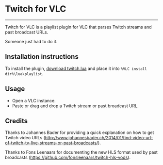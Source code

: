 # Twitch for VLC #
* * *

Twitch for VLC is a playlist plugin for VLC that parses Twitch streams and past broadcast URLs.

Someone just had to do it.

## Installation instructions ##

To install the plugin, [download twitch.lua](https://bitbucket.org/Nabile/twitch-for-vlc/raw/master/twitch.lua) and place it into `%VLC install dir%\lua\playlist`.

## Usage ##

* Open a VLC instance.
* Paste or drag and drop a Twitch stream or past broadcast URL.

## Credits ##

Thanks to Johannes Bader for providing a quick explanation on how to get Twitch video URLs (http://www.johannesbader.ch/2014/01/find-video-url-of-twitch-tv-live-streams-or-past-broadcasts/).

Thanks to Fons Leenaars for documenting the new HLS format used by past broadcasts (https://github.com/fonsleenaars/twitch-hls-vods).